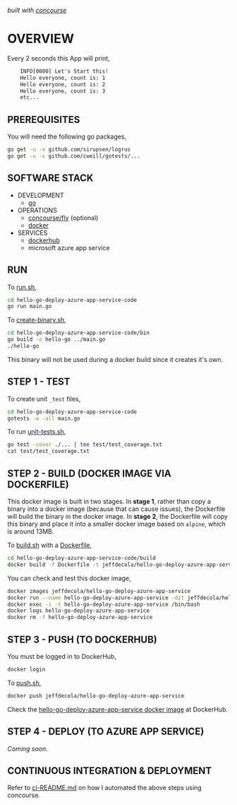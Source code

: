   _built with
  [concourse](https://github.com/JeffDeCola/hello-go-deploy-azure-app-service/blob/master/ci-README.md)_

# OVERVIEW

Every 2 seconds this App will print,

```txt
    INFO[0000] Let's Start this!
    Hello everyone, count is: 1
    Hello everyone, count is: 2
    Hello everyone, count is: 3
    etc...
```

## PREREQUISITES

You will need the following go packages,

```bash
go get -u -v github.com/sirupsen/logrus
go get -u -v github.com/cweill/gotests/...
```

## SOFTWARE STACK

* DEVELOPMENT
  * [go](https://github.com/JeffDeCola/my-cheat-sheets/tree/master/software/development/languages/go-cheat-sheet)
* OPERATIONS
  * [concourse/fly](https://github.com/JeffDeCola/my-cheat-sheets/tree/master/software/operations/continuous-integration-continuous-deployment/concourse-cheat-sheet)
    (optional)
  * [docker](https://github.com/JeffDeCola/my-cheat-sheets/tree/master/software/operations/orchestration/builds-deployment-containers/docker-cheat-sheet)
* SERVICES
  * [dockerhub](https://hub.docker.com/)
  * microsoft azure app service

## RUN

To
[run.sh](https://github.com/JeffDeCola/hello-go-deploy-azure-app-service/blob/master/hello-go-deploy-azure-app-service-code/run.sh),

```bash
cd hello-go-deploy-azure-app-service-code
go run main.go
```

To
[create-binary.sh](https://github.com/JeffDeCola/hello-go-deploy-azure-app-service/blob/master/hello-go-deploy-azure-app-service-code/bin/create-binary.sh),

```bash
cd hello-go-deploy-azure-app-service-code/bin
go build -o hello-go ../main.go
./hello-go
```

This binary will not be used during a docker build
since it creates it's own.

## STEP 1 - TEST

To create unit `_test` files,

```bash
cd hello-go-deploy-azure-app-service-code
gotests -w -all main.go
```

To run
[unit-tests.sh](https://github.com/JeffDeCola/hello-go-deploy-azure-app-service/tree/master/hello-go-deploy-azure-app-service-code/test/unit-tests.sh),

```bash
go test -cover ./... | tee test/test_coverage.txt
cat test/test_coverage.txt
```

## STEP 2 - BUILD (DOCKER IMAGE VIA DOCKERFILE)

This docker image is built in two stages.
In **stage 1**, rather than copy a binary into a docker image (because
that can cause issues), the Dockerfile will build the binary in the
docker image.
In **stage 2**, the Dockerfile will copy this binary
and place it into a smaller docker image based
on `alpine`, which is around 13MB.

To
[build.sh](https://github.com/JeffDeCola/hello-go-deploy-azure-app-service/blob/master/hello-go-deploy-azure-app-service-code/build/build.sh)
with a
[Dockerfile](https://github.com/JeffDeCola/hello-go-deploy-azure-app-service/blob/master/hello-go-deploy-azure-app-service-code/build/Dockerfile),

```bash
cd hello-go-deploy-azure-app-service-code/build
docker build -f Dockerfile -t jeffdecola/hello-go-deploy-azure-app-service .
```

You can check and test this docker image,

```bash
docker images jeffdecola/hello-go-deploy-azure-app-service
docker run --name hello-go-deploy-azure-app-service -dit jeffdecola/hello-go-deploy-azure-app-service
docker exec -i -t hello-go-deploy-azure-app-service /bin/bash
docker logs hello-go-deploy-azure-app-service
docker rm -f hello-go-deploy-azure-app-service
```

## STEP 3 - PUSH (TO DOCKERHUB)

You must be logged in to DockerHub,

```bash
docker login
```

To
[push.sh](https://github.com/JeffDeCola/hello-go-deploy-azure-app-service/blob/master/hello-go-deploy-azure-app-service-code/push/push.sh),

```bash
docker push jeffdecola/hello-go-deploy-azure-app-service
```

Check the
[hello-go-deploy-azure-app-service docker image](https://hub.docker.com/r/jeffdecola/hello-go-deploy-azure-app-service)
at DockerHub.

## STEP 4 - DEPLOY (TO AZURE APP SERVICE)

_Coming soon._

## CONTINUOUS INTEGRATION & DEPLOYMENT

Refer to
[ci-README.md](https://github.com/JeffDeCola/hello-go-deploy-azure-app-service/blob/master/ci-README.md)
on how I automated the above steps using concourse.
